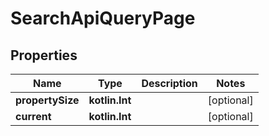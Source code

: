 
# SearchApiQueryPage

## Properties
Name | Type | Description | Notes
------------ | ------------- | ------------- | -------------
**propertySize** | **kotlin.Int** |  |  [optional]
**current** | **kotlin.Int** |  |  [optional]




